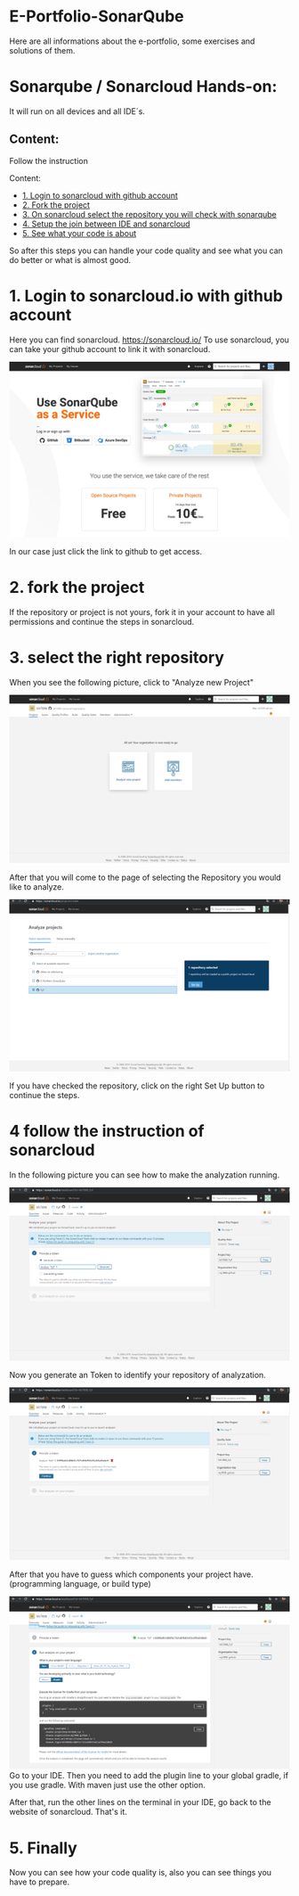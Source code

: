 # E-Portfolio-SonarQube

Here are all informations about the e-portfolio, some exercises and solutions of them.

# Sonarqube / Sonarcloud Hands-on:

It will run on all devices and all IDE´s.

## Content:

Follow the instruction

Content:
- [1. Login to sonarcloud with github account](#1-login-to-sonarcloud-with-github-account)
- [2. Fork the project](#2-fork-the-project)
- [3. On sonarcloud select the repository you will check with sonarqube](#3-on-sonarcloud-select-the-repository-you-will-check-with-sonarqube)
- [4. Setup the join between IDE and sonarcloud](#4-setup-the-join-between-IDE-and-sonarcloud)
- [5. See what your code is about](#5-see-what-your-code-is-about)

So after this steps you can handle your code quality and see what you can do better or what is almost good.

# 1. Login to sonarcloud.io with github account

Here you can find sonarcloud. https://sonarcloud.io/ 
To use sonarcloud, you can take your github account to link it with sonarcloud. 

![Login](Images/login.jpeg)

In our case just click the link to github to get access.

# 2. fork the project

If the repository or project is not yours, fork it in your account to have all permissions and continue the steps in sonarcloud.

# 3. select the right repository

When you see the following picture, click to "Analyze new Project" 

![Log-in](Images/Screenshot3.png)

After that you will come to the page of selecting the Repository you would like to analyze.

![Log-in](Images/Screenshot4.png)

If you have checked the repository, click on the right Set Up button to continue the steps. 

# 4 follow the instruction of sonarcloud

In the following picture you can see how to make the analyzation running. 

![Log-in](Images/Screenshot5.png)

Now you generate an Token to identify your repository of analyzation.

![Log-in](Images/Screenshot7.png)

After that you have to guess which components your project have. (programming language, or build type)

![Log-in](Images/Screenshot8.png)
Go to your IDE.
Then you need to add the plugin line to your global gradle, if you use gradle. With maven just use the other option.

After that, run the other lines on the terminal in your IDE, go back to the website of sonarcloud.
That's it. 

# 5. Finally
Now you can see how your code quality is, also you can see things you have to prepare.

